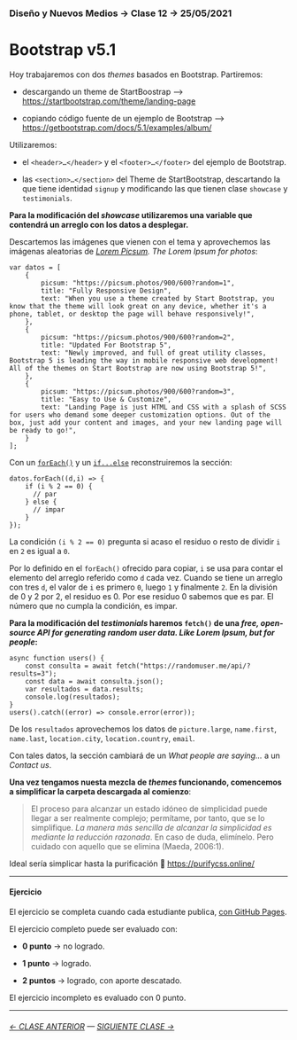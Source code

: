 ### Diseño y Nuevos Medios → Clase 12 → 25/05/2021

# Bootstrap v5.1

Hoy trabajaremos con dos *themes* basados en Bootstrap. Partiremos:

- descargando un theme de StartBoostrap --> https://startbootstrap.com/theme/landing-page

- copiando código fuente de un ejemplo de Bootstrap --> https://getbootstrap.com/docs/5.1/examples/album/

Utilizaremos:

- el `<header>…</header>` y el `<footer>…</footer>` del ejemplo de Bootstrap.

- las `<section>…</section>` del Theme de StartBootstrap, descartando la que tiene identidad `signup` y modificando las que tienen clase `showcase` y `testimonials`.

**Para la modificación del *showcase* utilizaremos una variable que contendrá un arreglo con los datos a desplegar.**

Descartemos las imágenes que vienen con el tema y aprovechemos las imágenas aleatorias de *[Lorem Picsum](https://picsum.photos/). The Lorem Ipsum for photos*:

```
var datos = [
    {
        picsum: "https://picsum.photos/900/600?random=1",
        title: "Fully Responsive Design",
        text: "When you use a theme created by Start Bootstrap, you know that the theme will look great on any device, whether it's a phone, tablet, or desktop the page will behave responsively!",
    },
    {
        picsum: "https://picsum.photos/900/600?random=2",
        title: "Updated For Bootstrap 5",
        text: "Newly improved, and full of great utility classes, Bootstrap 5 is leading the way in mobile responsive web development! All of the themes on Start Bootstrap are now using Bootstrap 5!",
    },
    {
        picsum: "https://picsum.photos/900/600?random=3",
        title: "Easy to Use & Customize",
        text: "Landing Page is just HTML and CSS with a splash of SCSS for users who demand some deeper customization options. Out of the box, just add your content and images, and your new landing page will be ready to go!",
    }
];

```

Con un [`forEach()`](https://developer.mozilla.org/es/docs/Web/JavaScript/Reference/Global_Objects/Array/forEach) y un [`if...else`](https://developer.mozilla.org/es/docs/Web/JavaScript/Reference/Statements/if...else) reconstruiremos la sección:

```
datos.forEach((d,i) => {
    if (i % 2 == 0) {
      // par
    } else {
      // impar
    }
});
```

La condición `(i % 2 == 0)` pregunta si acaso el residuo o resto de dividir `i` en `2` es igual a `0`. 

Por lo definido en el `forEach()` ofrecido para copiar, `i` se usa para contar el elemento del arreglo referido como `d` cada vez. Cuando se tiene un arreglo con tres `d`, el valor de `i` es primero `0`, luego `1` y finalmente `2`. En la división de 0 y 2 por 2, el residuo es 0. Por ese residuo 0 sabemos que es par. El número que no cumpla la condición, es impar.

**Para la modificación del *testimonials* haremos `fetch()` de una *free, open-source API for generating random user data. Like Lorem Ipsum, but for people*:**

```
async function users() {
    const consulta = await fetch("https://randomuser.me/api/?results=3");
    const data = await consulta.json();
    var resultados = data.results;
    console.log(resultados);
}
users().catch((error) => console.error(error));
```
De los `resultados` aprovechemos los datos de `picture.large`, `name.first`, `name.last`, `location.city`, `location.country`, `email`. 

Con tales datos, la sección cambiará de un *What people are saying...* a un *Contact us*.

**Una vez tengamos nuesta mezcla de *themes* funcionando, comencemos a simplificar la carpeta descargada al comienzo**: 

> El proceso para alcanzar un estado idóneo de simplicidad puede llegar a ser realmente complejo; permítame, por tanto, que se lo simplifique. *La manera más sencilla de alcanzar la simplicidad es mediante la reducción razonada*. En caso de duda, elimínelo. Pero cuidado con aquello que se elimina (Maeda, 2006:1).

Ideal sería simplicar hasta la purificación :pray: https://purifycss.online/

- - - - - - - 

#### Ejercicio

El ejercicio se completa cuando cada estudiante publica, [con GitHub Pages](https://docs.github.com/es/free-pro-team@latest/github/working-with-github-pages/configuring-a-publishing-source-for-your-github-pages-site).

El ejercicio completo puede ser evaluado con:

- **0 punto** → no logrado.

- **1 punto** → logrado.

- **2 puntos** → logrado, con aporte descatado.

El ejercicio incompleto es evaluado con 0 punto.

- - - - - - - 

###### [← CLASE ANTERIOR](https://github.com/profesorfaco/dno037-2022/tree/main/clase-11) — [SIGUIENTE CLASE →](https://github.com/profesorfaco/dno037-2022/tree/main/clase-13)
